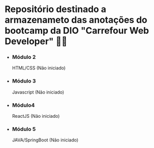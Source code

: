 # Repositório destinado a armazenameto das anotações do bootcamp da DIO "Carrefour Web Developer" :man_technologist:

- ### Módulo 2 

  HTML/CSS (Não iniciado)

- ### Módulo 3

  Javascript (Não iniciado)

- ### Módulo4

  ReactJS (Não iniciado)

- ### Módulo 5

  JAVA/SpringBoot (Não iniciado)
